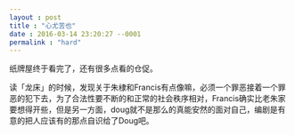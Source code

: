 ```yaml
---
layout : post
title : "心尤苦也"
date : 2016-03-14 23:20:27 --0001
permalink : "hard"
---
```


纸牌屋终于看完了，还有很多点看的仓促。

读「龙床」的时候，发现关于朱棣和Francis有点像嘛，必须一个罪恶接着一个罪恶的犯下去，为了合法性要不断的和正常的社会秩序相对，Francis确实比老朱家要想得开些，但是另一方面，doug就不是那么的真能安然的面对自己，编剧是有意的把人应该有的那点自识给了Doug吧。
